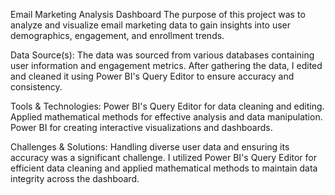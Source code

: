 Email Marketing Analysis Dashboard
The purpose of this project was to analyze and visualize email marketing data to gain insights into user demographics, engagement, and enrollment trends.

Data Source(s):
The data was sourced from various databases containing user information and engagement metrics. After gathering the data, I edited and cleaned it using Power BI's Query Editor to ensure accuracy and consistency.

Tools & Technologies:
Power BI's Query Editor for data cleaning and editing.
Applied mathematical methods for effective analysis and data manipulation.
Power BI for creating interactive visualizations and dashboards.

Challenges & Solutions:
Handling diverse user data and ensuring its accuracy was a significant challenge. I utilized Power BI's Query Editor for efficient data cleaning and applied mathematical methods to maintain data integrity across the dashboard.
